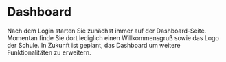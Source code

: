 # Dashboard
Nach dem Login starten Sie zunächst immer auf der Dashboard-Seite. Momentan finde Sie dort lediglich einen Willkommensgruß sowie das Logo der Schule. In Zukunft ist geplant, das Dashboard um weitere Funktionalitäten zu erweitern.
